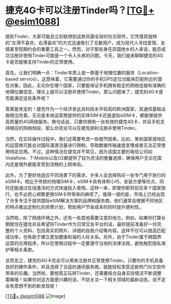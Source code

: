 # 捷克4G卡可以注册Tinder吗？[[TG💪+ @esim1088](https://t.me/s/esim1088)]

提到Tinder，大家可能会立刻联想到这款风靡全球的社交软件。它凭借其独特的“左滑不喜欢、右滑喜欢”的方式迅速吸引了无数用户，成为现代人寻找爱情、友情甚至短期约会的重要工具之一。然而，对于那些身在异国他乡的人来说，能否成功注册并使用Tinder可能是一个令人头疼的问题。今天，我们就来聊聊捷克的4G卡是否能够支持Tinder的正常使用。

首先，让我们明确一点：Tinder本质上是一款基于地理位置的服务（Location-based service）。这意味着，它需要通过你的手机GPS定位功能来匹配附近的潜在对象。因此，无论你在哪个国家，只要能保证手机拥有稳定的网络连接和准确的地理位置信息，理论上就可以注册并使用Tinder。那么问题来了，捷克的4G卡是否能满足这些条件呢？

答案是肯定的！捷克作为一个经济发达且科技水平较高的欧洲国家，其通信基础设施相当完善。无论是本地运营商提供的实体SIM卡还是虚拟eSIM卡，都能够提供高质量的4G网络服务。换句话说，只要你拥有一张有效的捷克4G卡，并且手机支持相应的网络频段，那么你完全可以在捷克顺利注册并使用Tinder。

当然，在实际操作过程中，我们还需要考虑一些细节因素。比如，某些国家或地区的运营商可能会对国际漫游流量进行限制，导致数据传输速度变慢或者无法正常使用特定应用。不过，这种情况在捷克并不常见，因为该国主要的电信公司如Vodafone、T-Mobile以及O2都提供了较为灵活的套餐选择，确保用户无论在国内还是境外都能享受到流畅的上网体验。

此外，为了更好地适应不同场景下的需求，许多人会选择购买一张专门用于旅行的eSIM卡。相比于传统的物理SIM卡，eSIM卡具有体积小巧、安装方便等优点，同时还能通过在线激活的方式快速投入使用。这样一来，即便你即将前往多个国家旅行，也不必担心频繁更换SIM卡所带来的麻烦了。值得一提的是，市场上已经出现了许多专注于提供国际eSIM解决方案的品牌和服务商，他们通常会根据不同地区的特点推出定制化的资费计划，帮助用户节省成本的同时提升便利性。

当然啦，除了网络环境之外，还有一些其他需要注意的地方。例如，如果你打算长期居住在捷克并且希望将Tinder作为日常交友平台的话，最好提前准备好一份完整的个人资料，包括真实的照片、详细的自我介绍等内容。这样不仅可以提高匹配成功率，也有助于建立更加健康和谐的人际关系。另外，由于Tinder属于跨国界运营的应用程序，所以在使用过程中一定要遵守当地的法律法规，避免触犯隐私保护等相关条款。

总而言之，捷克的4G卡完全可以用来注册并正常使用Tinder。只要你的手机具备良好的硬件条件，并且选择了合适的通讯服务商，就能轻松享受这款热门社交软件带来的乐趣。当然啦，要想真正玩转Tinder，还需要结合自身实际情况不断调整策略哦！如果你对这方面感兴趣的话，不妨关注一下相关领域的最新动态，说不定会有意想不到的新发现呢！

[[TG💪+ @esim1088](https://t.me/s/esim1088) ![Image](https://i.postimg.cc/4NQfJmqS/Snipaste-2025-05-13-00-14-12.png)]